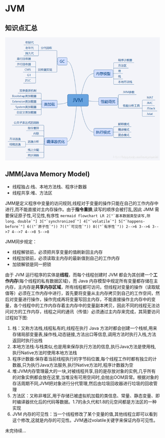 # JVM

## 知识点汇总

![](./images/20250709_171125_359.png)

## JMM(Java Memory Model)
- 线程独占:栈、本地方法栈、程序计数器 
- 线程共享:堆、方法区

JMM是定义程序中变量的访问规则,线程对于变量的操作只能在自己的工作内存中进行,而不能直接对主内存操作。由于**指令重排**,读写的顺序会被打乱,因此 JMM 需要保证原子性,可见性,有序性
    ```mermaid
    flowchart LR
    2["`基本数据类型读写,除long、double`"]
    3["`synchronized`"]
    4["`volatile`"]
    5["`happens-before`"]
    6(("`原子性`"))
    7(("`可见性`"))
    8(("`有序性`"))
    2-->6
    3-->6
    3-->7
    4-->7
    4-->8
    5-->8
    ```


JMM同步规定：
- 线程解锁前，必须把共享变量的值刷新回主内存
- 线程加锁前，必须读取主内存的最新值到自己的工作内存
- 加锁解锁是同一把锁

由于 JVM 运行程序的实体是**线程**，而每个线程创建时 JVM 都会为其创建一个**工作内存**(每个线程的私有数据区域)，而 Java 内存模型中规定所有变量都存储在主内存，主内存是**共享内存区域**，所有线程都可访问，但线程对变量的操作（读取赋值等）必须在工作内存中进行，首先要将变量从主内存拷贝到自己的工作空间，然后对变量进行操作，操作完成再将变量写回主内存，不能直接操作主内存中的变量，各个线程中的工作内存存着主内存中的变量副本拷贝，因此不同的线程无法访问对方的工作内存，线程之间的通讯（传值）必须通过主内存来完成，其简要访问过程如下图:

1. 栈：又称方法栈,线程私有的,线程在执行 Java 方法时都会创建一个栈帧,用来存储局部变量表,操作栈,动态链接,方法出口等信息,调用方法时执行入栈,方法返回时执行出栈
2. 本地方法栈:与栈类似,也是用来保存执行方法的信息,执行Java方法是使用栈,执行Native方法时使用本地方法栈
3. 程序计数器:保存着当前线程执行的字节码位置,每个线程工作时都有独立的计数器,只为执行Java方法服务,执行Native方法时,程序计数器为空
4. 堆:JVM内存管理最大的一块,对被线程共享,目的是存放对象的实例,几乎所有的对象实例都会放在这里,当堆没有可用空间时,会抛出OOM异常。根据对象的存活周期不同,JVM把对象进行分代管理,然后由垃圾回收器进行垃圾的回收管理
5. 方法区：又称非堆区,用于存储已被虚拟机加载的类信息、常量、静态变量、即时编译器优化后的代码等数据。1.7的永久代和1.8的元空间都是方法区的一种实现
6. JVM 内存的可见性：当一个线程修改了某个变量的值,其他线程立即可以看到这个修改,这就是内存的可见性。JVM通过volatile关键字来保证内存可见性。
    



未完待续...